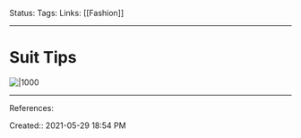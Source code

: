 Status:
Tags: 
Links: [[Fashion]]
___
# Suit Tips
![|1000](https://www.suitsexpert.com/wp-content/uploads/how-to-fit-your-suit-basics.jpg)
___
References:

Created:: 2021-05-29 18:54 PM
